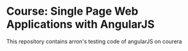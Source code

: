 # Course: Single Page Web Applications with AngularJS

This repository contains arron's testing code of angularJS on courera
